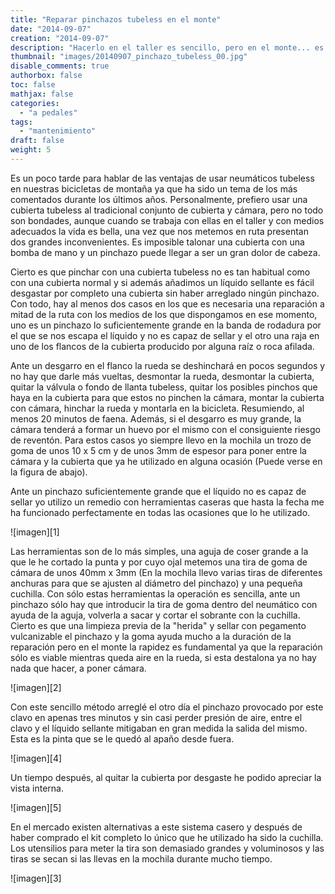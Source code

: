 ```yaml
---
title: "Reparar pinchazos tubeless en el monte"
date: "2014-09-07"
creation: "2014-09-07"
description: "Hacerlo en el taller es sencillo, pero en el monte... es otro cantar, aquí dejo mi método."
thumbnail: "images/20140907_pinchazo_tubeless_00.jpg"
disable_comments: true
authorbox: false
toc: false
mathjax: false
categories:
  - "a pedales"
tags:
  - "mantenimiento"
draft: false
weight: 5
---
```

Es un poco tarde para hablar de las ventajas de usar neumáticos tubeless en nuestras bicicletas de montaña ya que ha sido un tema de los más comentados durante los últimos años. Personalmente, prefiero usar una cubierta tubeless al tradicional conjunto de cubierta y cámara, pero no todo son bondades, aunque cuando se trabaja con ellas en el taller y con medios adecuados la vida es bella, una vez que nos metemos en ruta presentan dos grandes inconvenientes. Es imposible talonar una cubierta con una bomba de mano y un pinchazo puede llegar a ser un gran dolor de cabeza.

Cierto es que pinchar con una cubierta tubeless no es tan habitual como con una cubierta normal y si además añadimos un líquido sellante es fácil desgastar por completo una cubierta sin haber arreglado ningún pinchazo. Con todo, hay al menos dos casos en los que es necesaria una reparación a mitad de la ruta con los medios de los que dispongamos en ese momento, uno es un pinchazo lo suficientemente grande en la banda de rodadura por el que se nos escapa el líquido y no es capaz de sellar y el otro una raja en uno de los flancos de la cubierta producido por alguna raíz o roca afilada.

Ante un desgarro en el flanco la rueda se deshinchará en pocos segundos y no hay que darle más vueltas, desmontar la rueda, desmontar la cubierta, quitar la válvula o fondo de llanta tubeless, quitar los posibles pinchos que haya en la cubierta para que estos no pinchen la cámara, montar la cubierta con cámara, hinchar la rueda y montarla en la bicicleta. Resumiendo, al menos 20 minutos de faena. Además, si el desgarro es muy grande, la cámara tenderá a formar un huevo por el mismo con el consiguiente riesgo de reventón. Para estos casos yo siempre llevo en la mochila un trozo de goma de unos 10 x 5 cm y de unos 3mm de espesor para poner entre la cámara y la cubierta que ya he utilizado en alguna ocasión (Puede verse en la figura de abajo).

Ante un pinchazo suficientemente grande que el líquido no es capaz de sellar yo utilizo un remedio con herramientas caseras que hasta la fecha me ha funcionado perfectamente en todas las ocasiones que lo he utilizado.

![imagen][1]

Las herramientas son de lo más simples, una aguja de coser grande a la que le he cortado la punta y por cuyo ojal metemos una tira de goma de cámara de unos 40mm x 3mm (En la mochila llevo varias tiras de diferentes anchuras para que se ajusten al diámetro del pinchazo) y una pequeña cuchilla. Con sólo estas herramientas la operación es sencilla, ante un pinchazo sólo hay que introducir la tira de goma dentro del neumático con ayuda de la aguja, volverla a sacar y cortar el sobrante con la cuchilla. Cierto es que una limpieza previa de la "herida" y sellar con pegamento vulcanizable el pinchazo y la goma ayuda mucho a la duración de la reparación pero en el monte la rapidez es fundamental ya que la reparación sólo es viable mientras queda aire en la rueda, si esta destalona ya no hay nada que hacer, a poner cámara.

![imagen][2]

Con este sencillo método arreglé el otro día el pinchazo provocado por este clavo en apenas tres minutos y sin casi perder presión de aire, entre el clavo y el líquido sellante mitigaban en gran medida la salida del mismo. Esta es la pinta que se le quedó al apaño desde fuera.

![imagen][4]

Un tiempo después, al quitar la cubierta por desgaste he podido apreciar la vista interna.

![imagen][5]

En el mercado existen alternativas a este sistema casero y después de haber comprado el kit completo lo único que he utilizado ha sido la cuchilla. Los utensilios para meter la tira son demasiado grandes y voluminosos y las tiras se secan si las llevas en la mochila durante mucho tiempo.

![imagen][3]

[11]: /images/20140907_pinchazo_tubeless_01.jpg
[12]: /images/20140907_pinchazo_tubeless_02.jpg
[13]: /images/20140907_pinchazo_tubeless_03.jpg
[14]: /images/20140907_pinchazo_tubeless_04.jpg
[15]: /images/20140907_pinchazo_tubeless_05.jpg
